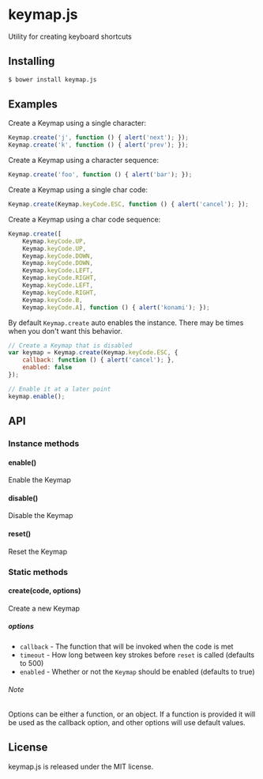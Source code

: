 # keymap.js

Utility for creating keyboard shortcuts

## Installing

```bash
$ bower install keymap.js
```

## Examples

Create a Keymap using a single character:

```js
Keymap.create('j', function () { alert('next'); });
Keymap.create('k', function () { alert('prev'); });
```

Create a Keymap using a character sequence:

```js
Keymap.create('foo', function () { alert('bar'); });
```

Create a Keymap using a single char code:

```js
Keymap.create(Keymap.keyCode.ESC, function () { alert('cancel'); });
```

Create a Keymap using a char code sequence:

```js
Keymap.create([
	Keymap.keyCode.UP,
	Keymap.keyCode.UP,
	Keymap.keyCode.DOWN,
	Keymap.keyCode.DOWN,
    Keymap.keyCode.LEFT,
    Keymap.keyCode.RIGHT,
    Keymap.keyCode.LEFT,
    Keymap.keyCode.RIGHT,
    Keymap.keyCode.B,
    Keymap.keyCode.A], function () { alert('konami'); });
```

By default `Keymap.create` auto enables the instance. There may be times when you don't want this behavior.

```js
// Create a Keymap that is disabled
var keymap = Keymap.create(Keymap.keyCode.ESC, {
	callback: function () { alert('cancel'); },
	enabled: false
});

// Enable it at a later point
keymap.enable();
```

## API

### Instance methods

#### enable()
Enable the Keymap

#### disable()
Disable the Keymap

#### reset()
Reset the Keymap

### Static methods

#### create(code, options)
Create a new Keymap

##### options

* `callback` - The function that will be invoked when the code is met
* `timeout` - How long between key strokes before `reset` is called (defaults to 500)
* `enabled` - Whether or not the `Keymap` should be enabled (defaults to true)


###### Note

Options can be either a function, or an object. If a function is provided it will be used as the callback option, and other options will use default values.


## License

keymap.js is released under the MIT license.